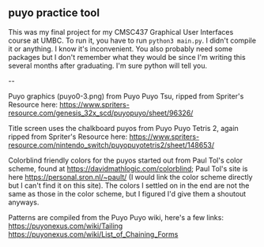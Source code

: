 ## puyo practice tool

This was my final project for my CMSC437 Graphical User Interfaces course at UMBC. To run it, you have to run `python3 main.py`. I didn't compile it or anything. I know it's inconvenient. You also probably need some packages but I don't remember what they would be since I'm writing this several months after graduating. I'm sure python will tell you.

--

Puyo graphics (puyo0-3.png) from Puyo Puyo Tsu, ripped from Spriter's Resource here: https://www.spriters-resource.com/genesis_32x_scd/puyopuyo/sheet/96326/

Title screen uses the chalkboard puyos from Puyo Puyo Tetris 2, again ripped from Spriter's Resource here: https://www.spriters-resource.com/nintendo_switch/puyopuyotetris2/sheet/148653/

Colorblind friendly colors for the puyos started out from Paul Tol's color scheme, found at https://davidmathlogic.com/colorblind; Paul Tol's site is here https://personal.sron.nl/~pault/ (I would link the color scheme directly but I can't find it on this site). The colors I settled on in the end are not the same as those in the color scheme, but I figured I'd give them a shoutout anyways.

Patterns are compiled from the Puyo Puyo wiki, here's a few links: https://puyonexus.com/wiki/Tailing https://puyonexus.com/wiki/List_of_Chaining_Forms
